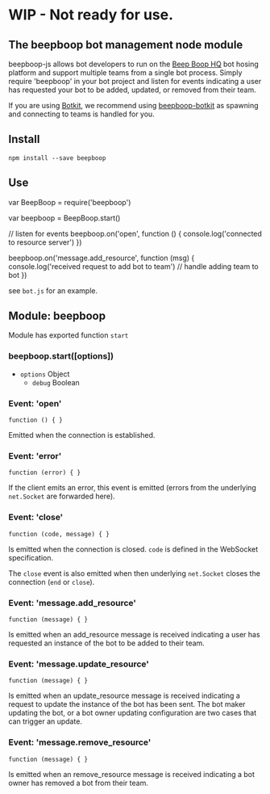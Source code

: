 # WIP - Not ready for use.

## The beepboop bot management node module

beepboop-js allows bot developers to run on the [Beep Boop HQ](http://beepboophq.com) bot hosing platform and support multiple teams from a single bot process. Simply require 'beepboop' in your bot project and listen for events indicating a user has requested your bot to be added, updated, or removed from their team.

If you are using [Botkit](http://github.com/howdyai/botkit), we recommend using [beepboop-botkit](http://github.com/BeepBoopHQ/beepboop-botkit) as spawning and connecting to teams is handled for you.

## Install
`npm install --save beepboop`

## Use
  var BeepBoop = require('beepboop')

  var beepboop = BeepBoop.start()

  // listen for events
  beepboop.on('open', function () {
    console.log('connected to resource server')
  })

  beepboop.on('message.add_resource', function (msg) {
    console.log('received request to add bot to team')
    // handle adding team to bot
  })

see `bot.js` for an example.

## Module: beepboop

Module has exported function `start`

### beepboop.start([options])

* `options` Object
  * `debug` Boolean

### Event: 'open'

`function () { }`

Emitted when the connection is established.

### Event: 'error'

`function (error) { }`

If the client emits an error, this event is emitted (errors from the underlying `net.Socket` are forwarded here).

### Event: 'close'

`function (code, message) { }`

Is emitted when the connection is closed. `code` is defined in the WebSocket specification.

The `close` event is also emitted when then underlying `net.Socket` closes the connection (`end` or `close`).

### Event: 'message.add_resource'

`function (message) { }`

Is emitted when an add_resource message is received indicating a user has requested an instance of the bot to be added to their team.

### Event: 'message.update_resource'

`function (message) { }`

Is emitted when an update_resource message is received indicating a request to update the instance of the bot has been sent. The bot maker updating the bot, or a bot owner updating configuration are two cases that can trigger an update.


### Event: 'message.remove_resource'

`function (message) { }`

Is emitted when an remove_resource message is received indicating a bot owner has removed a bot from their team.

